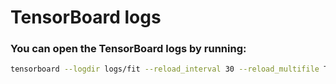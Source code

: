# TensorBoard logs

### You can open the TensorBoard logs by running:
```bash
tensorboard --logdir logs/fit --reload_interval 30 --reload_multifile True
```

